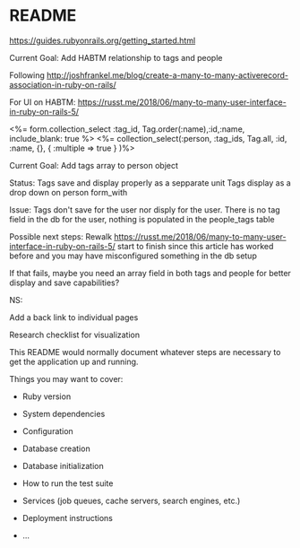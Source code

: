 # README

https://guides.rubyonrails.org/getting_started.html

Current Goal: Add HABTM relationship to tags and people

Following http://joshfrankel.me/blog/create-a-many-to-many-activerecord-association-in-ruby-on-rails/

For UI on HABTM: https://russt.me/2018/06/many-to-many-user-interface-in-ruby-on-rails-5/

<%= form.collection_select :tag_id, Tag.order(:name),:id,:name, include_blank: true %>
<%= collection_select(:person, :tag_ids, Tag.all, :id, :name, {}, { :multiple => true } )%>

Current Goal: Add tags array to person object

Status: Tags save and display properly as a sepparate unit
Tags display as a drop down on person form_with

Issue:  Tags don't save for the user nor disply for the user.  There is no tag field in the db for the user, nothing is populated in the  people_tags table

Possible next steps: Rewalk https://russt.me/2018/06/many-to-many-user-interface-in-ruby-on-rails-5/ start to finish since this article has worked before and you may have misconfigured something in the db setup

If that fails, maybe you need an array field in both tags and people for better display and save capabilities?


NS:

Add a back link to individual pages

Research checklist for visualization

This README would normally document whatever steps are necessary to get the
application up and running.

Things you may want to cover:

* Ruby version

* System dependencies

* Configuration

* Database creation

* Database initialization

* How to run the test suite

* Services (job queues, cache servers, search engines, etc.)

* Deployment instructions

* ...
